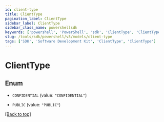 ```yaml
---
id: client-type
title: ClientType
pagination_label: ClientType
sidebar_label: ClientType
sidebar_class_name: powershellsdk
keywords: ['powershell', 'PowerShell', 'sdk', 'ClientType', 'ClientType'] 
slug: /tools/sdk/powershell/v3/models/client-type
tags: ['SDK', 'Software Development Kit', 'ClientType', 'ClientType']
---
```



# ClientType

## Enum


* `CONFIDENTIAL` (value: `"CONFIDENTIAL"`)

* `PUBLIC` (value: `"PUBLIC"`)


[[Back to top]](#) 

